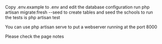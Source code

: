Copy .env.example to .env and edit the database configuration
run php artisan migrate:fresh --seed to create tables and seed the schools
to run the tests is php artisan test

You can use php artisan serve to put a webserver running at the port 8000

Please check the page notes

